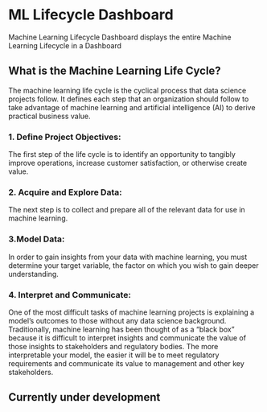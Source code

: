 # ML Lifecycle Dashboard

Machine Learning Lifecycle Dashboard displays the entire Machine Learning Lifecycle in a Dashboard

## What is the Machine Learning Life Cycle?

The machine learning life cycle is the cyclical process that data science projects follow. 
It defines each step that an organization should follow to take advantage of machine learning and artificial intelligence (AI) to derive practical business value.

### 1. Define Project Objectives:
 The first step of the life cycle is to identify an opportunity to tangibly improve operations, increase customer satisfaction, or otherwise create value.

### 2. Acquire and Explore Data: 
 The next step is to collect and prepare all of the relevant data for use in machine learning. 

### 3.Model Data:
 In order to gain insights from your data with machine learning, you must determine your target variable, the factor on which you wish to gain deeper understanding.

### 4. Interpret and Communicate:
 One of the most difficult tasks of machine learning projects is explaining a model’s outcomes to those without any data science background.
 Traditionally, machine learning has been thought of as a “black box” because it is difficult to interpret insights and communicate the value of those insights to stakeholders and regulatory bodies.
 The more interpretable your model, the easier it will be to meet regulatory requirements and communicate its value to management and other key stakeholders.



## Currently under development 
